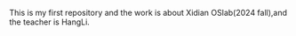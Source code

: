 This is my first repository and the work is about Xidian OSlab(2024 fall),and the teacher is HangLi.
